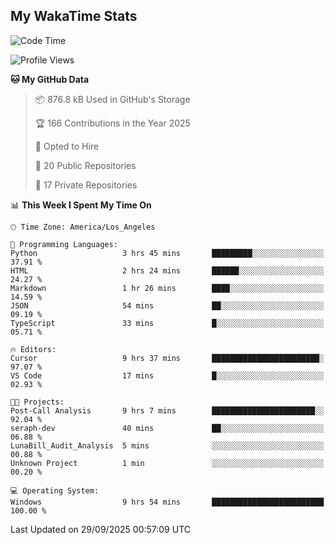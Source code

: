 ## My WakaTime Stats
<!--START_SECTION:waka-->
![Code Time](http://img.shields.io/badge/Code%20Time-444%20hrs%2017%20mins-blue)

![Profile Views](http://img.shields.io/badge/Profile%20Views-1-blue)

**🐱 My GitHub Data** 

> 📦 876.8 kB Used in GitHub's Storage 
 > 
> 🏆 166 Contributions in the Year 2025
 > 
> 💼 Opted to Hire
 > 
> 📜 20 Public Repositories 
 > 
> 🔑 17 Private Repositories 
 > 
📊 **This Week I Spent My Time On** 

```text
🕑︎ Time Zone: America/Los_Angeles

💬 Programming Languages: 
Python                   3 hrs 45 mins       █████████░░░░░░░░░░░░░░░░   37.91 % 
HTML                     2 hrs 24 mins       ██████░░░░░░░░░░░░░░░░░░░   24.27 % 
Markdown                 1 hr 26 mins        ████░░░░░░░░░░░░░░░░░░░░░   14.59 % 
JSON                     54 mins             ██░░░░░░░░░░░░░░░░░░░░░░░   09.19 % 
TypeScript               33 mins             █░░░░░░░░░░░░░░░░░░░░░░░░   05.71 % 

🔥 Editors: 
Cursor                   9 hrs 37 mins       ████████████████████████░   97.07 % 
VS Code                  17 mins             █░░░░░░░░░░░░░░░░░░░░░░░░   02.93 % 

🐱‍💻 Projects: 
Post-Call Analysis       9 hrs 7 mins        ███████████████████████░░   92.04 % 
seraph-dev               40 mins             ██░░░░░░░░░░░░░░░░░░░░░░░   06.88 % 
LunaBill_Audit_Analysis  5 mins              ░░░░░░░░░░░░░░░░░░░░░░░░░   00.88 % 
Unknown Project          1 min               ░░░░░░░░░░░░░░░░░░░░░░░░░   00.20 % 

💻 Operating System: 
Windows                  9 hrs 54 mins       █████████████████████████   100.00 % 
```


 Last Updated on 29/09/2025 00:57:09 UTC
<!--END_SECTION:waka-->
